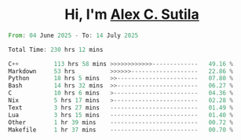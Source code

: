 <h1 align="center">Hi, I'm <a href="https://github.com/alexsutila" target="blank">Alex C. Sutila</a></h1>

<!--START_SECTION:waka-->

```rust
From: 04 June 2025 - To: 14 July 2025

Total Time: 230 hrs 12 mins

C++          113 hrs 58 mins >>>>>>>>>>>>-------------   49.16 %
Markdown     53 hrs          >>>>>>-------------------   22.86 %
Python       18 hrs 5 mins   >>-----------------------   07.80 %
Bash         14 hrs 32 mins  >>-----------------------   06.27 %
C            10 hrs 6 mins   >------------------------   04.36 %
Nix          5 hrs 17 mins   >------------------------   02.28 %
Text         3 hrs 27 mins   -------------------------   01.49 %
Lua          3 hrs 15 mins   -------------------------   01.40 %
Other        1 hr 39 mins    -------------------------   00.72 %
Makefile     1 hr 37 mins    -------------------------   00.70 %
```

<!--END_SECTION:waka-->
